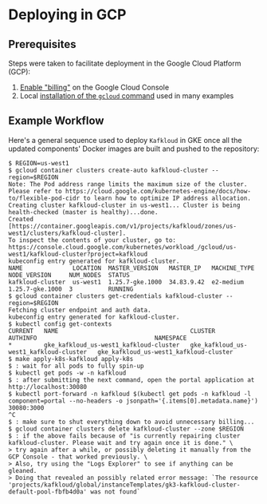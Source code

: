 # Deploying in GCP

## Prerequisites

Steps were taken to facilitate deployment in the Google Cloud Platform (GCP):

1. [Enable "billing"](https://cloud.google.com/billing/docs/how-to/create-billing-account)
   on the Google Cloud Console
2. Local [installation of the `gcloud` command](https://www.educative.io/answers/how-to-install-google-cloud-cli-on-macos)
   used in many examples

## Example Workflow

Here's a general sequence used to deploy `Kafkloud` in GKE once all the updated
components' Docker images are built and pushed to the repository:

```shell
$ REGION=us-west1
$ gcloud container clusters create-auto kafkloud-cluster --region=$REGION
Note: The Pod address range limits the maximum size of the cluster. Please refer to https://cloud.google.com/kubernetes-engine/docs/how-to/flexible-pod-cidr to learn how to optimize IP address allocation.
Creating cluster kafkloud-cluster in us-west1... Cluster is being health-checked (master is healthy)...done.                                                                                                                    
Created [https://container.googleapis.com/v1/projects/kafkloud/zones/us-west1/clusters/kafkloud-cluster].
To inspect the contents of your cluster, go to: https://console.cloud.google.com/kubernetes/workload_/gcloud/us-west1/kafkloud-cluster?project=kafkloud
kubeconfig entry generated for kafkloud-cluster.
NAME              LOCATION  MASTER_VERSION   MASTER_IP   MACHINE_TYPE  NODE_VERSION     NUM_NODES  STATUS
kafkloud-cluster  us-west1  1.25.7-gke.1000  34.83.9.42  e2-medium     1.25.7-gke.1000  3          RUNNING
$ gcloud container clusters get-credentials kafkloud-cluster --region=$REGION
Fetching cluster endpoint and auth data.
kubeconfig entry generated for kafkloud-cluster.
$ kubectl config get-contexts
CURRENT   NAME                                     CLUSTER                                  AUTHINFO                                 NAMESPACE
*         gke_kafkloud_us-west1_kafkloud-cluster   gke_kafkloud_us-west1_kafkloud-cluster   gke_kafkloud_us-west1_kafkloud-cluster
$ make apply-k8s-kafkloud apply-k8s
$ : wait for all pods to fully spin-up
$ kubectl get pods -w -n kafkloud
$ : after submitting the next command, open the portal application at http://localhost:30080 
$ kubectl port-forward -n kafkloud $(kubectl get pods -n kafkloud -l component=portal --no-headers -o jsonpath='{.items[0].metadata.name}') 30080:3000
^C
$ : make sure to shut everything down to avoid unnecessary billing...
$ gcloud container clusters delete kafkloud-cluster --zone $REGION
$ : if the above fails because of "is currently repairing cluster kafkloud-cluster. Please wait and try again once it is done." \
> try again after a while, or possibly deleting it manually from the GCP Console - that worked previously. \
> Also, try using the "Logs Explorer" to see if anything can be gleaned.
> Doing that revealed an possibly related error message: `The resource 'projects/kafkloud/global/instanceTemplates/gk3-kafkloud-cluster-default-pool-fbfb4d0a' was not found`
```